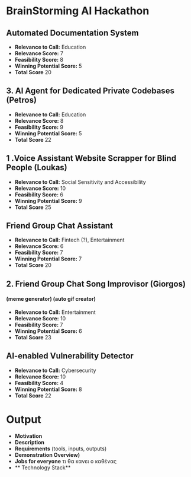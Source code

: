 # BrainStorming AI Hackathon

## Automated Documentation System

- **Relevance to Call:** Education
- **Relevance Score:** 7
- **Feasibility Score:** 8
- **Winning Potential Score:** 5
-  **Total Score** 20

## 3. AI Agent for Dedicated Private Codebases (Petros)

- **Relevance to Call:** Education
- **Relevance Score:** 8
- **Feasibility Score:** 9
- **Winning Potential Score:** 5
-  **Total Score** 22

## 1 .Voice Assistant Website Scrapper for Blind People (Loukas)

- **Relevance to Call:** Social Sensitivity and Accessibility
- **Relevance Score:** 10
- **Feasibility Score:** 6
- **Winning Potential Score:** 9
-  **Total Score** 25


## Friend Group Chat Assistant

- **Relevance to Call:** Fintech (?), Entertainment
- **Relevance Score:** 6
- **Feasibility Score:** 7 
- **Winning Potential Score:** 7
-  **Total Score** 20

## 2. Friend Group Chat Song Improvisor (Giorgos)
#### (meme generator) (auto gif creator)
- **Relevance to Call:** Entertainment
- **Relevance Score:** 10
- **Feasibility Score:** 7
- **Winning Potential Score:** 6
-  **Total Score** 23

## AI-enabled Vulnerability Detector

- **Relevance to Call:** Cybersecurity
- **Relevance Score:** 10
- **Feasibility Score:** 4
- **Winning Potential Score:** 8
- **Total Score** 22


# Output

- **Motivation**
-  **Description**
- **Requirements** (tools, inputs, outputs)
-  **Demonstration Overview)**
-  **Jobs for everyone** τι θα κανει ο καθένας
-  ** Technology Stack**
